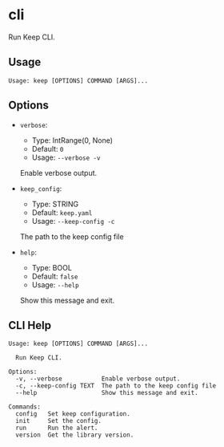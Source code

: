 
# cli

Run Keep CLI.

## Usage

```
Usage: keep [OPTIONS] COMMAND [ARGS]...
```

## Options
* `verbose`:
  * Type: IntRange(0, None)
  * Default: `0`
  * Usage: `--verbose
-v`

  Enable verbose output.


* `keep_config`:
  * Type: STRING
  * Default: `keep.yaml`
  * Usage: `--keep-config
-c`

  The path to the keep config file


* `help`:
  * Type: BOOL
  * Default: `false`
  * Usage: `--help`

  Show this message and exit.



## CLI Help

```
Usage: keep [OPTIONS] COMMAND [ARGS]...

  Run Keep CLI.

Options:
  -v, --verbose           Enable verbose output.
  -c, --keep-config TEXT  The path to the keep config file
  --help                  Show this message and exit.

Commands:
  config   Set keep configuration.
  init     Set the config.
  run      Run the alert.
  version  Get the library version.
```
